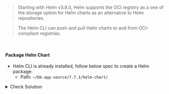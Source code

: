 > Starting with Helm v3.8.0, Helm supports the OCI registry as a one of the storage option for Helm charts as an alternative to Helm repositories. 

> The Helm CLI can push and pull Helm charts to and from OCI-compliant registries.

<br>

#### Package Helm Chart
- Helm CLI is already installed, follow below spec to create a Helm package:
    - Path: `~/bb-app-source/7.7.1/helm-chart/`

<details><summary>Check Solution</summary>

```
helm package ~/bb-app-source/7.7.1/helm-chart/
```{{exec}}

</details>

<br>

#### Check that a new `block-buster-helm-app-7.7.1.tgz` file is created
```
ll ~/bb-app-source/
```{{exec}}

<br>

#### Login to OCI Repo
- Login to `GHCR OCI Repo` using Helm CLI
    - Domain: `ghcr.io`
    - Username: `Replace-with-your-Github-Username`
    - Password: `Use your Github Pesonal Access Token (PAT)`

<details><summary>Check Solution</summary>

```
helm registry login ghcr.io --username $GH_USERNAME
```{{exec}}

</details>

<br>

#### Push to OCI Repo
- Push to OCI Repo following below spec:
    - Artifact: `~/bb-app-source/block-buster-helm-app-7.7.1.tgz`
    - Repo: `oci://ghcr.io/$GH_USERNAME/bb-app`


<details><summary>Check Solution</summary>

```
helm push ~/bb-app-source/block-buster-helm-app-7.7.1.tgz oci://ghcr.io/$GH_USERNAME/bb-app
```{{exec}}

</details>

> Go to GitHub Package and checkout the new package - https://github.com/$GH_USERNAME?tab=packages